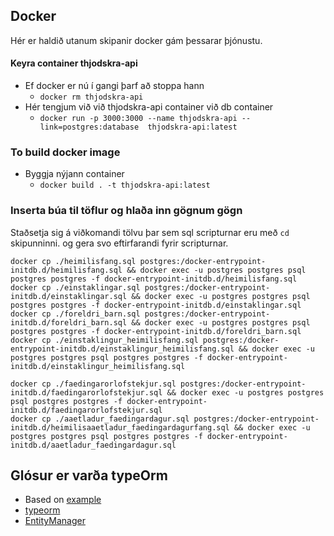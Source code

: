 

## Docker
Hér er haldið utanum skipanir docker gám þessarar þjónustu.
#### Keyra container thjodskra-api

 - Ef docker er nú í gangi þarf að stoppa hann
   -  `docker rm thjodskra-api`
 - Hér tengjum við við thjodskra-api container við db container
   - `docker run -p 3000:3000 --name thjodskra-api --link=postgres:database  thjodskra-api:latest`

### To build docker image
 - Byggja nýjann container
   - `docker build . -t thjodskra-api:latest`

### Inserta búa til töflur og hlaða inn gögnum gögn
Staðsetja sig á viðkomandi tölvu þar sem  sql scripturnar eru með `cd` skipunninni. og gera svo eftirfarandi fyrir scripturnar.
```
docker cp ./heimilisfang.sql postgres:/docker-entrypoint-initdb.d/heimilisfang.sql && docker exec -u postgres postgres psql postgres postgres -f docker-entrypoint-initdb.d/heimilisfang.sql
docker cp ./einstaklingar.sql postgres:/docker-entrypoint-initdb.d/einstaklingar.sql && docker exec -u postgres postgres psql postgres postgres -f docker-entrypoint-initdb.d/einstaklingar.sql
docker cp ./foreldri_barn.sql postgres:/docker-entrypoint-initdb.d/foreldri_barn.sql && docker exec -u postgres postgres psql postgres postgres -f docker-entrypoint-initdb.d/foreldri_barn.sql
docker cp ./einstaklingur_heimilisfang.sql postgres:/docker-entrypoint-initdb.d/einstaklingur_heimilisfang.sql && docker exec -u postgres postgres psql postgres postgres -f docker-entrypoint-initdb.d/einstaklingur_heimilisfang.sql

docker cp ./faedingarorlofstekjur.sql postgres:/docker-entrypoint-initdb.d/faedingarorlofstekjur.sql && docker exec -u postgres postgres psql postgres postgres -f docker-entrypoint-initdb.d/faedingarorlofstekjur.sql
docker cp ./aaetladur_faedingardagur.sql postgres:/docker-entrypoint-initdb.d/heimilisaaetladur_faedingardagurfang.sql && docker exec -u postgres postgres psql postgres postgres -f docker-entrypoint-initdb.d/aaetladur_faedingardagur.sql
```



## Glósur er varða typeOrm
- Based on [example](https://github.com/prameshbhattarai/express-js-type-orm-postgres)
- [typeorm](https://typeorm.io/#/)
- [EntityManager](https://github.com/typeorm/typeorm/blob/master/docs/entity-manager-api.md)